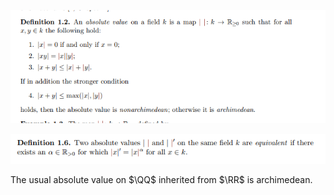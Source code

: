![](attachments/Pasted%20image%2020210511102559.png)

![](attachments/Pasted%20image%2020210511102627.png)

The usual absolute value on $\QQ$ inherited from $\RR$ is archimedean.